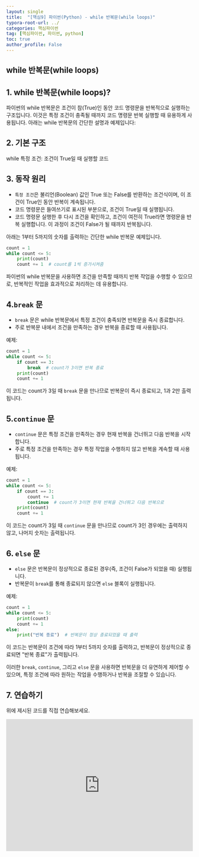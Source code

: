 ```yaml
---
layout: single
title:  "[핵심9] 파이썬(Python) - while 반복문(while loops)"
typora-root-url: ../
categories: 핵심파이썬
tag: [핵심파이썬, 파이썬, python]
toc: true
author_profile: False
---
```


## while 반복문(while loops)

## 1. while 반복문(while loops)? 

파이썬의 while 반복문은 조건이 참(True)인 동안 코드 명령문을 반복적으로 실행하는 구조입니다. 이것은 특정 조건이 충족될 때까지 코드 명령문 반복 실행할 때 유용하게 사용됩니다. 아래는 while 반복문의 간단한 설명과 예제입니다:

## 2. **기본 구조**
   while 특정 조건:
       조건이 True일 때 실행할 코드

## 3. **동작 원리**
   - `특정 조건`은 불리언(Boolean) 값인 True 또는 False를 반환하는 조건식이며, 이 조건이 True인 동안 반복이 계속됩니다.
   - 코드 명령문은 들여쓰기로 표시된 부분으로, 조건이 True일 때 실행됩니다.
   - 코드 명령문 실행한 후 다시 조건을 확인하고, 조건이 여전히 True라면 명령문을 반복 실행합니다. 이
   과정이 조건이 False가 될 때까지 반복됩니다.

   아래는 1부터 5까지의 숫자를 출력하는 간단한 while 반복문 예제입니다.

   ```python
   count = 1
   while count <= 5:
       print(count)
       count += 1  # count를 1씩 증가시켜줌
   ```

파이썬의 while 반복문을 사용하면 조건을 만족할 때까지 반복 작업을 수행할 수 있으므로, 반복적인 작업을 효과적으로 처리하는 데 유용합니다.

## 4.**`break` 문**
   - `break` 문은 while 반복문에서 특정 조건이 충족되면 반복문을 즉시 종료합니다.
   - 주로 반복문 내에서 조건을 만족하는 경우 반복을 종료할 때 사용됩니다.

   예제:
   ```python
   count = 1
   while count <= 5:
       if count == 3:
           break  # count가 3이면 반복 종료
       print(count)
       count += 1
   ```
   이 코드는 count가 3일 때 `break` 문을 만나므로 반복문이 즉시 종료되고, 1과 2만 출력됩니다.

## 5.**`continue` 문**
   - `continue` 문은 특정 조건을 만족하는 경우 현재 반복을 건너뛰고 다음 반복을 시작합니다.
   - 주로 특정 조건을 만족하는 경우 특정 작업을 수행하지 않고 반복을 계속할 때 사용됩니다.

   예제:
   ```python
   count = 1
   while count <= 5:
       if count == 3:
           count += 1
           continue  # count가 3이면 현재 반복을 건너뛰고 다음 반복으로
       print(count)
       count += 1
   ```
   이 코드는 count가 3일 때 `continue` 문을 만나므로 count가 3인 경우에는 출력하지 않고, 나머지 숫자는 출력됩니다.

## 6. **`else` 문**
   - `else` 문은 반복문이 정상적으로 종료된 경우(즉, 조건이 False가 되었을 때) 실행됩니다.
   - 반복문이 `break`를 통해 종료되지 않으면 `else` 블록이 실행됩니다.

   예제:
   ```python
   count = 1
   while count <= 5:
       print(count)
       count += 1
   else:
       print("반복 종료")  # 반복문이 정상 종료되었을 때 출력
   ```
   이 코드는 반복문이 조건에 따라 1부터 5까지 숫자를 출력하고, 반복문이 정상적으로 종료되면 "반복 종료"가 출력됩니다.

이러한 `break`, `continue`, 그리고 `else` 문을 사용하면 반복문을 더 유연하게 제어할 수 있으며, 특정 조건에 따라 원하는 작업을 수행하거나 반복을 조절할 수 있습니다.


## 7. 연습하기

위에 제시된 코드를 직접 연습해보세요. 

<iframe src="https://trinket.io/embed/python/3d8d7ce66b" width="100%" height="356" frameborder="0" marginwidth="0" marginheight="0" allowfullscreen></iframe>